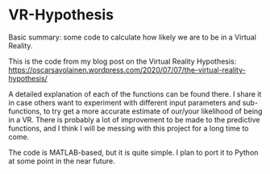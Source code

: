 # VR-Hypothesis
Basic summary: some code to calculate how likely we are to be in a Virtual Reality.


This is the code from my blog post on the Virtual Reality Hypothesis: https://oscarsavolainen.wordpress.com/2020/07/07/the-virtual-reality-hypothesis/

A detailed explanation of each of the functions can be found there.
I share it in case others want to experiment with different input parameters and sub-functions, to try get a more accurate estimate of our/your likelihood of being in a VR.
There is probably a lot of improvement to be made to the predictive functions, and I think I will be messing with this project for a long time to come.

The code is MATLAB-based, but it is quite simple. I plan to port it to Python at some point in the near future.
